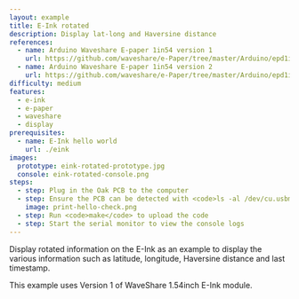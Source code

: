 ```yaml
---
layout: example
title: E-Ink rotated
description: Display lat-long and Haversine distance
references:
  - name: Arduino Waveshare E-paper 1in54 version 1
    url: https://github.com/waveshare/e-Paper/tree/master/Arduino/epd1in54
  - name: Arduino Waveshare E-paper 1in54 version 2
    url: https://github.com/waveshare/e-Paper/tree/master/Arduino/epd1in54_V2
difficulty: medium
features:
  - e-ink
  - e-paper
  - waveshare
  - display
prerequisites:
  - name: E-Ink hello world
    url: ./eink
images:
  prototype: eink-rotated-prototype.jpg
  console: eink-rotated-console.png
steps:
  - step: Plug in the Oak PCB to the computer
  - step: Ensure the PCB can be detected with <code>ls -al /dev/cu.usbmodem</code> and <code>arduino-cli board list</code>
    image: print-hello-check.png
  - step: Run <code>make</code> to upload the code
  - step: Start the serial monitor to view the console logs
---
```


Display rotated information on the E-Ink as an example to display the various information such as latitude, longitude, Haversine distance and last timestamp.

This example uses Version 1 of WaveShare 1.54inch E-Ink module.
